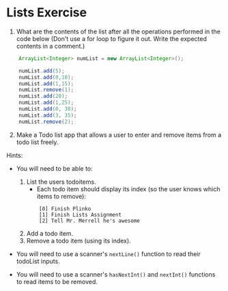 # Lists Exercise
1. What are the contents of the list after all the operations performed in the code below (Don't use a for loop to figure it out. Write the expected contents in a comment.)

```java
    ArrayList<Integer> numList = new ArrayList<Integer>();

    numList.add(5);
    numList.add(0,10);
    numList.add(1,15);
    numList.remove(1);
    numList.add(20);
    numList.add(1,25);
    numList.add(0, 30);
    numList.add(3, 35);
    numList.remove(2);
```

2. Make a Todo list app that allows a user to enter and remove items from a todo list freely. 

Hints:
* You will need to be able to:
    1. List the users todoitems.
        * Each todo item should display its index (so the user knows which items to remove):
        ```
            [0] Finish Plinko
            [1] Finish Lists Assignment
            [2] Tell Mr. Merrell he's awesome
        ```
    2. Add a todo item.
    3. Remove a todo item (using its index).

* You will need to use a scanner's ```nextLine()``` function to read their todoList inputs.
* You will need to use a scanner's ```hasNextInt()``` and ```nextInt()``` functions to read items to be removed.